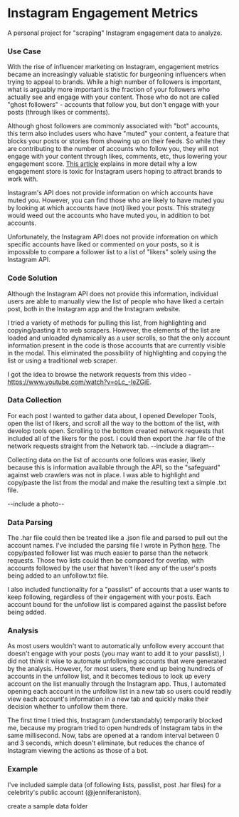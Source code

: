 # Instagram Engagement Metrics

A personal project for "scraping" Instagram engagement data to analyze.

### Use Case

With the rise of influencer marketing on Instagram, engagement metrics became an increasingly valuable statistic for burgeoning influencers when trying to appeal to brands. While a high number of followers is important, what is arguably more important is the fraction of your followers who actually see and engage with your content. Those who do not are called "ghost followers" - accounts that follow you, but don't engage with your posts (through likes or comments). 

Although ghost followers are commonly associated with "bot" accounts, this term also includes users who have "muted" your content, a feature that blocks your posts or stories from showing up on their feeds. So while they are contributing to the number of accounts who follow you, they will not engage with your content through likes, comments, etc, thus lowering your engagement score. [This article](https://blog.kicksta.co/ghost-followers-on-instagram/) explains in more detail why a low engagement store is toxic for Instagram users hoping to attract brands to work with. 

Instagram's API does not provide information on which accounts have muted you. However, you can find those who are likely to have muted you by looking at which accounts have (not) liked your posts. This strategy would weed out the accounts who have muted you, in addition to bot accounts. 

Unfortunately, the Instagram API does not provide information on which specific accounts have liked or commented on your posts, so it is impossible to compare a follower list to a list of "likers" solely using the Instagram API. 

### Code Solution

Although the Instagram API does not provide this information, individual users are able to manually view the list of people who have liked a certain post, both in the Instagram app and the Instagram website. 

I tried a variety of methods for pulling this list, from highlighting and copying/pasting it to web scrapers. However, the elements of the list are loaded and unloaded dynamically as a user scrolls, so that the only account information present in the code is those accounts that are currently visible in the modal. This eliminated the possibility of highlighting and copying the list or using a traditional web scraper. 

I got the idea to browse the network requests from this video - https://www.youtube.com/watch?v=oLc_-IeZGiE. 

### Data Collection

For each post I wanted to gather data about, I opened Developer Tools, open the list of likers, and scroll all the way to the bottom of the list, with develop tools open. Scrolling to the bottom created network requests that included all of the likers for the post. I could then export the .har file of the network requests straight from the Network tab. 
--include a diagram--

Collecting data on the list of accounts one follows was easier, likely because this is information available through the API, so the "safeguard" against web crawlers was not in place. I was able to highlight and copy/paste the list from the modal and make the resulting text a simple .txt file. 

--include a photo--

### Data Parsing

The .har file could then be treated like a .json file and parsed to pull out the account names. I've included the parsing file I wrote in Python [here](https://github.com/anjulismith13/instagram-unfollow/blob/master/har-parser.py). 
The copy/pasted follower list was much easier to parse than the network requests. Those two lists could then be compared for overlap, with accounts followed by the user that haven't liked any of the user's posts being added to an unfollow.txt file.

I also included functionality for a "passlist" of accounts that a user wants to keep following, regardless of their engagement with your posts. Each account bound for the unfollow list is compared against the passlist before being added. 


### Analysis

As most users wouldn't want to automatically unfollow every account that doesn't engage with your posts (you may want to add it to your passlist), I did not think it wise to automate unfollowing accounts that were generated by the analysis. However, for most users, there end up being hundreds of accounts in the unfollow list, and it becomes tedious to look up every account on the list manually through the Instagram app. Thus, I automated opening each account in the unfollow list in a new tab so users could readily view each account's information in a new tab and quickly make their decision whether to unfollow them there. 

The first time I tried this, Instagram (understandably) temporarily blocked me, because my program tried to open hundreds of Instagram tabs in the same millisecond. Now, tabs are opened at a random interval between 0 and 3 seconds, which doesn't eliminate, but reduces the chance of Instagram viewing the actions as those of a bot. 


### Example

I've included sample data (of following lists, passlist, post .har files) for a celebrity's public account (@jenniferaniston). 

create a sample data folder
